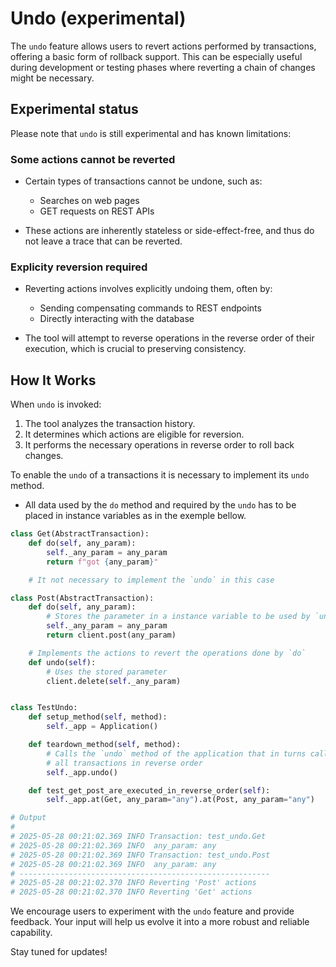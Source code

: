 # Undo (experimental)

The `undo` feature allows users to revert actions performed by transactions, offering a basic form of rollback support. This can be especially useful during development or testing phases where reverting a chain of changes might be necessary.

## Experimental status

Please note that `undo` is still experimental and has known limitations:

### Some actions cannot be reverted

* Certain types of transactions cannot be undone, such as:

  * Searches on web pages
  * GET requests on REST APIs
* These actions are inherently stateless or side-effect-free, and thus do not leave a trace that can be reverted.

### Explicity reversion required

* Reverting actions involves explicitly undoing them, often by:

  * Sending compensating commands to REST endpoints
  * Directly interacting with the database
* The tool will attempt to reverse operations in the reverse order of their execution, which is crucial to preserving consistency.

## How It Works

When `undo` is invoked:

1. The tool analyzes the transaction history.
2. It determines which actions are eligible for reversion.
3. It performs the necessary operations in reverse order to roll back changes.

To enable the `undo` of a transactions it is necessary to implement its `undo` method.

* All data used by the `do` method and required by the `undo` has to be placed in instance variables as in the exemple bellow. 

```python
class Get(AbstractTransaction):
    def do(self, any_param):
        self._any_param = any_param
        return f"got {any_param}"

    # It not necessary to implement the `undo` in this case

class Post(AbstractTransaction):
    def do(self, any_param):
        # Stores the parameter in a instance variable to be used by `undo` later
        self._any_param = any_param
        return client.post(any_param)

    # Implements the actions to revert the operations done by `do`
    def undo(self):
        # Uses the stored parameter
        client.delete(self._any_param)


class TestUndo:
    def setup_method(self, method):
        self._app = Application()

    def teardown_method(self, method):
        # Calls the `undo` method of the application that in turns calls the `undo` method of
        # all transactions in reverse order
        self._app.undo()

    def test_get_post_are_executed_in_reverse_order(self):
        self._app.at(Get, any_param="any").at(Post, any_param="any")

# Output
#
# 2025-05-28 00:21:02.369 INFO Transaction: test_undo.Get
# 2025-05-28 00:21:02.369 INFO  any_param: any
# 2025-05-28 00:21:02.369 INFO Transaction: test_undo.Post
# 2025-05-28 00:21:02.369 INFO  any_param: any
# --------------------------------------------------------
# 2025-05-28 00:21:02.370 INFO Reverting 'Post' actions
# 2025-05-28 00:21:02.370 INFO Reverting 'Get' actions
```

We encourage users to experiment with the `undo` feature and provide feedback. Your input will help us evolve it into a more robust and reliable capability.

Stay tuned for updates!


